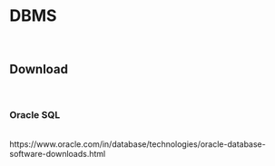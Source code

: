 # DBMS
<br>

## Download
<br>

### Oracle SQL
<br>
https://www.oracle.com/in/database/technologies/oracle-database-software-downloads.html
